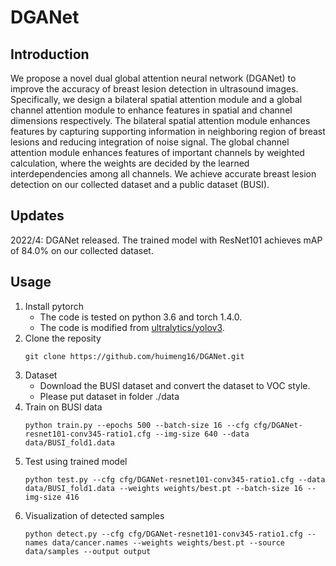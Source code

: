 # DGANet
## Introduction
We propose a novel dual global attention neural network (DGANet) to improve the accuracy of breast lesion detection in ultrasound images. Specifically, we design a bilateral spatial attention module and a global channel attention module to enhance features in spatial and channel dimensions respectively. The bilateral spatial attention module enhances features by capturing supporting information in neighboring region of breast lesions and reducing integration of noise signal. The global channel attention module enhances features of important channels by weighted calculation, where the weights are decided by the learned interdependencies among all channels. We achieve accurate breast lesion detection on our collected dataset and a public dataset (BUSI).
## Updates
2022/4: DGANet released. The trained model with ResNet101 achieves mAP of 84.0% on our collected dataset.
## Usage
1. Install pytorch
   - The code is tested on python 3.6 and torch 1.4.0.
   - The code is modified from [ultralytics/yolov3](https://github.com/ultralytics/yolov3).
2. Clone the reposity
   ```
   git clone https://github.com/huimeng16/DGANet.git
   ```
3. Dataset
   - Download the BUSI dataset and convert the dataset to VOC style.
   - Please put dataset in folder ./data
4. Train on BUSI data
   ```
   python train.py --epochs 500 --batch-size 16 --cfg cfg/DGANet-resnet101-conv345-ratio1.cfg --img-size 640 --data data/BUSI_fold1.data
   ```
5. Test using trained model
   ```
   python test.py --cfg cfg/DGANet-resnet101-conv345-ratio1.cfg --data data/BUSI_fold1.data --weights weights/best.pt --batch-size 16 --img-size 416
   ```
6. Visualization of detected samples
   ```
   python detect.py --cfg cfg/DGANet-resnet101-conv345-ratio1.cfg --names data/cancer.names --weights weights/best.pt --source data/samples --output output
   ```


